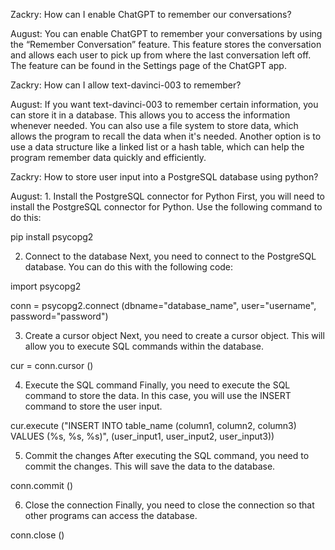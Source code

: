 Zackry: How can I enable ChatGPT to remember our conversations?

August: You can enable ChatGPT to remember your conversations by using the “Remember Conversation” feature. This feature stores the conversation and allows each user to pick up from where the last conversation left off. The feature can be found in the Settings page of the ChatGPT app.

Zackry: How can I allow text-davinci-003 to remember?               

August: If you want text-davinci-003 to remember certain information, you can store it in a database. This allows you to access the information whenever needed. You can also use a file system to store data, which allows the program to recall the data when it's needed. Another option is to use a data structure like a linked list or a hash table, which can help the program remember data quickly and efficiently.

Zackry: How to store user input into a PostgreSQL database using python?                                   

August: 1. Install the PostgreSQL connector for Python
First, you will need to install the PostgreSQL connector for Python. Use the following command to do this:

pip install psycopg2

2. Connect to the database
Next, you need to connect to the PostgreSQL database. You can do this with the following code:

import psycopg2

conn = psycopg2.connect (dbname="database_name", user="username", password="password")

3. Create a cursor object
Next, you need to create a cursor object. This will allow you to execute SQL commands within the database.

cur = conn.cursor ()

4. Execute the SQL command
Finally, you need to execute the SQL command to store the data. In this case, you will use the INSERT command to store the user input.

cur.execute ("INSERT INTO table_name (column1, column2, column3) VALUES (%s, %s, %s)", (user_input1, user_input2, user_input3))

5. Commit the changes
After executing the SQL command, you need to commit the changes. This will save the data to the database.

conn.commit ()

6. Close the connection
Finally, you need to close the connection so that other programs can access the database.

conn.close ()